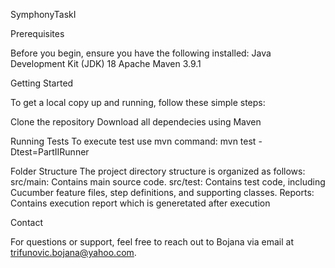SymphonyTaskI

Prerequisites

Before you begin, ensure you have the following installed: Java Development Kit (JDK) 18 Apache Maven 3.9.1

Getting Started

To get a local copy up and running, follow these simple steps:

Clone the repository Download all dependecies using Maven

Running Tests To execute test use mvn command:  mvn test -Dtest=PartIIRunner

Folder Structure The project directory structure is organized as follows: src/main: Contains main source code. src/test: Contains test code, including Cucumber feature files, step definitions, and supporting classes. Reports: Contains execution report which is generetated after execution

Contact

For questions or support, feel free to reach out to Bojana via email at trifunovic.bojana@yahoo.com.
